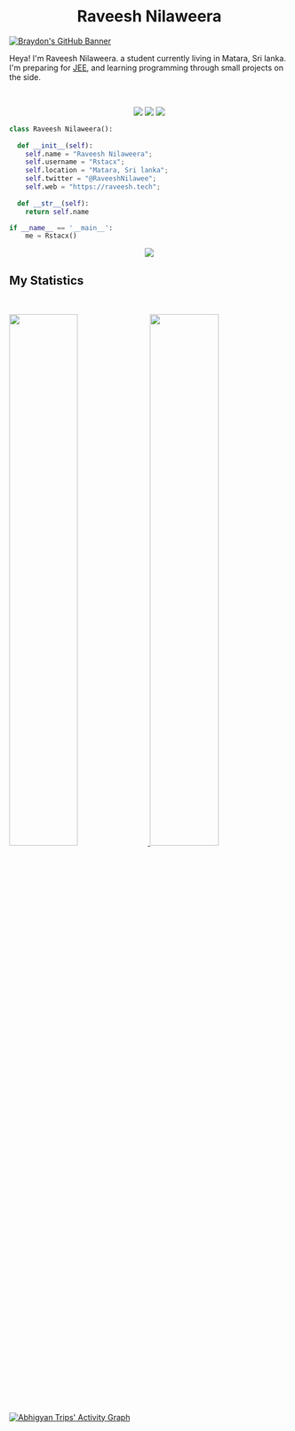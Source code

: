 <h1 align="center">
  <b>Raveesh Nilaweera</b>
</h1>

[![Braydon's GitHub Banner](./GitHubHeader.png)]([https://rstacx.github.io/]())


Heya! I'm Raveesh Nilaweera. a student currently living in Matara, Sri lanka. I'm preparing for 
<a href="https://en.wikipedia.org/wiki/Joint_Entrance_Examination">JEE</a>, 
and learning programming through small projects  on the side.

<br>

<p>
<div align="center">
  <img src="https://img.shields.io/badge/-HTML-c58545?style=for-the-badge&logo=html5&logoColor=c58545&labelColor=282828">
  <img src="https://img.shields.io/badge/-CSS-d1a01f?style=for-the-badge&logo=css3&logoColor=d1a01f&labelColor=282828">
  <img src="https://img.shields.io/badge/-Python-98b982?style=for-the-badge&logo=python&logoColor=98b982&labelColor=282828">
</div>
</p>

```python
class Raveesh Nilaweera():
    
  def __init__(self):
    self.name = "Raveesh Nilaweera";
    self.username = "Rstacx";
    self.location = "Matara, Sri lanka";
    self.twitter = "@RaveeshNilawee";
    self.web = "https://raveesh.tech";
  
  def __str__(self):
    return self.name

if __name__ == '__main__':
    me = Rstacx()
```

<div align="center">
  <a href="https://open.spotify.com/user/6s6pbtefezpookh8gwnkko15v">
    <img src="https://readme-spotify-tingz.vercel.app/api/now-playing">
  </a>
</div>

<!--
<div align="center">
  <a href="https://open.spotify.com/user/6s6pbtefezpookh8gwnkko15v">
    <img src="https://spotify-readme-theta-virid.vercel.app/api?scan=true&theme=dark" width="240px">
  </a>
</div>
-->

## My Statistics

<br/>
<p align="left">
  <a href="https://raveesh.tech">
  <img width="49.5%" src="https://github-readme-stats.vercel.app/api?username=Rstacx&show_icons=true&theme=gruvbox&hide_border=true" />
    <img width="49.5%" src="https://github-readme-streak-stats.herokuapp.com/?user=Rstacx=gruvbox&hide_border=true" />
  </a>
</p>
<br>

[![Abhigyan Trips' Activity Graph](https://activity-graph.herokuapp.com/graph?username=Rstacx&custom_title=Raveesh%20Nilaweera's%20Contribution%20Graph&theme=gruvbox&bg_color=282828&hide_border=true&line=d1a01f&point=c58545)](https://raveesh.tech)

